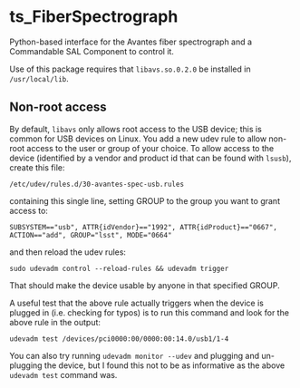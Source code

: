 # ts_FiberSpectrograph

Python-based interface for the Avantes fiber spectrograph and a Commandable SAL Component to control it.

Use of this package requires that `libavs.so.0.2.0` be installed in `/usr/local/lib`.

## Non-root access

By default, `libavs` only allows root access to the USB device; this is common for USB devices on Linux.
You add a new udev rule to allow non-root access to the user or group of your choice.
To allow access to the device (identified by a vendor and product id that can be found with `lsusb`), create this file:

    /etc/udev/rules.d/30-avantes-spec-usb.rules

containing this single line, setting GROUP to the group you want to grant access to:

    SUBSYSTEM=="usb", ATTR{idVendor}=="1992", ATTR{idProduct}=="0667", ACTION=="add", GROUP="lsst", MODE="0664"

and then reload the udev rules:

    sudo udevadm control --reload-rules && udevadm trigger

That should make the device usable by anyone in that specified GROUP.

A useful test that the above rule actually triggers when the device is plugged in (i.e. checking for typos) is to run this command and look for the above rule in the output:

    udevadm test /devices/pci0000:00/0000:00:14.0/usb1/1-4

You can also try running `udevadm monitor --udev` and plugging and un-plugging the device, but I found this not to be as informative as the above `udevadm test` command was.

